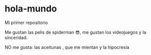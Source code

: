 # hola-mundo

Mi primer repositorio

Me gustan las pelis de spiderman 😎, me gustan los videojuegos y la sinceridad.

NO me gusta: las aceitunas , que me mientan y la hipocresía 
